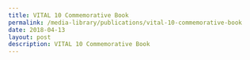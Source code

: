 ```yaml
---
title: VITAL 10 Commemorative Book
permalink: /media-library/publications/vital-10-commemorative-book
date: 2018-04-13
layout: post
description: VITAL 10 Commemorative Book
---
```

